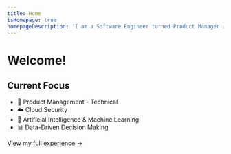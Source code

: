 ```yaml
---
title: Home
isHomepage: true
homepageDescription: 'I am a Software Engineer turned Product Manager with a passion for building innovative AI/ML solutions. Currently pursuing my MBA at the University of Washington Foster School of Business, I bring together technical expertise and business acumen to drive product success. I have a demonstrated track record of driving cross-functional collaboration, managing security implementations for large organizations, and delivering impactful products.'
---
```


# Welcome!

## Current Focus
- 🎯 Product Management - Technical
- ☁️ Cloud Security
- 🤖 Artificial Intelligence & Machine Learning
- 📊 Data-Driven Decision Making

[View my full experience →](/experience)
